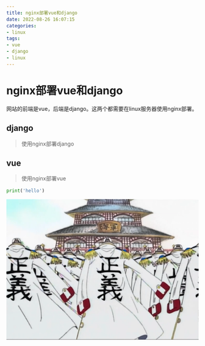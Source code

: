 ```yaml
---
title: nginx部署vue和django
date: 2022-08-26 16:07:15
categories:
- linux
tags:
- vue
- django
- linux
---
```


# nginx部署vue和django
网站的前端是vue，后端是django。这两个都需要在linux服务器使用nginx部署。

## django
> 使用nginx部署django

## vue
> 使用nginx部署vue

```python
print('hello')
```

![图片](nginx部署vue和django/zy.png)
